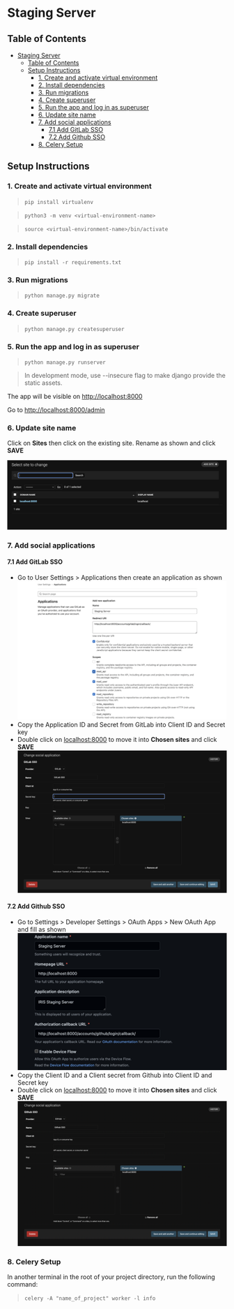 # Staging Server

## Table of Contents
- [Staging Server](#staging-server)
  - [Table of Contents](#table-of-contents)
  - [Setup Instructions](#setup-instructions)
    - [1. Create and activate virtual environment](#1-create-and-activate-virtual-environment)
    - [2. Install dependencies](#2-install-dependencies)
    - [3. Run migrations](#3-run-migrations)
    - [4. Create superuser](#4-create-superuser)
    - [5. Run the app and log in as superuser](#5-run-the-app-and-log-in-as-superuser)
    - [6. Update site name](#6-update-site-name)
    - [7. Add social applications](#7-add-social-applications)
      - [7.1  Add GitLab SSO](#71--add-gitlab-sso)
      - [7.2 Add Github SSO](#72-add-github-sso)
    - [8. Celery Setup](#8-celery-setup)

## Setup Instructions
### 1. Create and activate virtual environment
> `pip install virtualenv`
 
> `python3 -m venv <virtual-environment-name>`

> `source <virtual-environment-name>/bin/activate`

### 2. Install dependencies
> `pip install -r requirements.txt`

### 3. Run migrations
> `python manage.py migrate`

### 4. Create superuser
> `python manage.py createsuperuser`

### 5. Run the app and log in as superuser
> `python manage.py runserver`

> In development mode, use --insecure flag to make django provide the static assets. 

The app will be visible on [http://localhost:8000](http://localhost:8000)

Go to [http://localhost:8000/admin](http://localhost:8000/admin)

### 6. Update site name
Click on **Sites** then click on the existing site. Rename as shown and click **SAVE**

![image.png](./images/image.png)

### 7. Add social applications
#### 7.1  Add GitLab SSO
  * Go to User Settings > Applications then create an application as shown
    ![image-2.png](./images/image-2.png)
  * Copy the Application ID and Secret from GitLab into Client ID and Secret key 
  * Double click on [localhost:8000](http://localhost:8000) to move it into **Chosen sites** and click **SAVE**
    ![image-1.png](./images/image-1.png)

#### 7.2 Add Github SSO
* Go to Settings > Developer Settings > OAuth Apps > New OAuth App and fill as shown
  ![image-3.png](./images/image-3.png)
* Copy the Client ID and a Client secret from Github into Client ID and Secret key
* Double click on [localhost:8000](http://localhost:8000) to move it into **Chosen sites** and click **SAVE**
  ![image-4.png](./images/image-4.png)

### 8. Celery Setup
In another terminal in the root of your project directory, run the following command:
> `celery -A "name_of_project" worker -l info`
